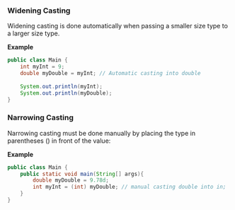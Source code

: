 ### Widening Casting

Widening casting is done automatically when passing a smaller size type to a larger size type.  

**Example**

````java
public class Main {
    int myInt = 9;
    double myDouble = myInt; // Automatic casting into double
    
    System.out.println(myInt);
    System.out.println(myDouble);
}
````

### Narrowing Casting

Narrowing casting must be done manually by placing  the type in parentheses () in front of the value:  

**Example**

````java
public class Main {
    public static void main(String[] args){
        double myDouble = 9.78d;
        int myInt = (int) myDouble; // manual casting double into in;
    }
}
````
